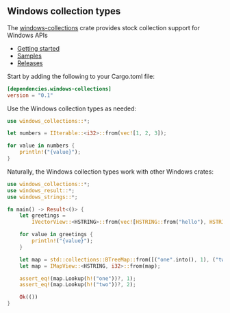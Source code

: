 ## Windows collection types

The [windows-collections](https://crates.io/crates/windows-collections) crate provides stock collection support for Windows APIs

* [Getting started](https://kennykerr.ca/rust-getting-started/)
* [Samples](https://github.com/microsoft/windows-rs/tree/master/crates/samples)
* [Releases](https://github.com/microsoft/windows-rs/releases)

Start by adding the following to your Cargo.toml file:

```toml
[dependencies.windows-collections]
version = "0.1"
```

Use the Windows collection types as needed:

```rust
use windows_collections::*;

let numbers = IIterable::<i32>::from(vec![1, 2, 3]);

for value in numbers {
    println!("{value}");
}
```

Naturally, the Windows collection types work with other Windows crates:

```rust
use windows_collections::*;
use windows_result::*;
use windows_strings::*;

fn main() -> Result<()> {
    let greetings =
        IVectorView::<HSTRING>::from(vec![HSTRING::from("hello"), HSTRING::from("world")]);

    for value in greetings {
        println!("{value}");
    }

    let map = std::collections::BTreeMap::from([("one".into(), 1), ("two".into(), 2)]);
    let map = IMapView::<HSTRING, i32>::from(map);

    assert_eq!(map.Lookup(h!("one"))?, 1);
    assert_eq!(map.Lookup(h!("two"))?, 2);

    Ok(())
}
```
